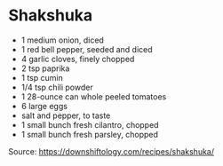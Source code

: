 # Shakshuka

- 1 medium onion, diced
- 1 red bell pepper, seeded and diced
- 4 garlic cloves, finely chopped
- 2 tsp paprika
- 1 tsp cumin
- 1/4 tsp chili powder
- 1 28-ounce can whole peeled tomatoes
- 6 large eggs
- salt and pepper, to taste
- 1 small bunch fresh cilantro, chopped
- 1 small bunch fresh parsley, chopped

Source: https://downshiftology.com/recipes/shakshuka/
